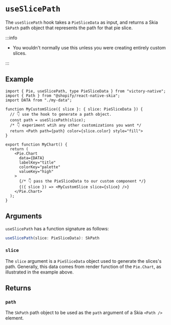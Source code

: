 # `useSlicePath`

The `useSlicePath` hook takes a `PieSliceData` as input, and returns a Skia `SkPath` path object that represents the path for that pie slice.

:::info

- You wouldn't normally use this unless you were creating entirely custom slices.

:::

## Example

```tsx
import { Pie, useSlicePath, type PieSliceData } from "victory-native";
import { Path } from "@shopify/react-native-skia";
import DATA from "./my-data";

function MyCustomSlice({ slice }: { slice: PieSliceData }) {
  // 👇 use the hook to generate a path object.
  const path = useSlicePath(slice);
  /* 👇 experiment wtih any other customizations you want */
  return <Path path={path} color={slice.color} style="fill">
}

export function MyChart() {
  return (
    <Pie.Chart
      data={DATA}
      labelKey="title"
      colorKey="palette"
      valueKey="high"
    >
      {/* 👇 pass the PieSliceData to our custom component */}
      {({ slice }) => <MyCustomSlice slice={slice} />}
    </Pie.Chart>
  );
}
```

## Arguments

`useSlicePath` has a function signature as follows:

```ts
useSlicePath(slice: PieSliceData): SkPath
```

### `slice`

The `slice` argument is a `PieSliceData` object used to generate the slices's path. Generally, this data comes from render function of the `Pie.Chart`, as illustrated in the example above.

## Returns

### `path`

The `SkPath` path object to be used as the `path` argument of a Skia `<Path />` element.
